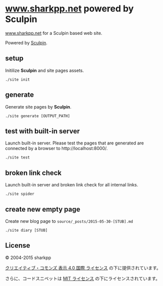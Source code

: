 # www.sharkpp.net powered by Sculpin

www.sharkpp.net for a Sculpin based web site.

Powered by [Sculpin](http://sculpin.io).

## setup

Initilize **Sculpin** and site pages assets.

    ./site init

## generate

Generate site pages by **Sculpin**.

    ./site generate [OUTPUT_PATH]

## test with built-in server

Launch built-in server. Please test the pages that are generated are connected by a browser to http://localhost:8000/.

    ./site test

## broken link check

Launch built-in server and broken link check for all internal links.

    ./site spider

## create new empty page

Create new blog page to `source/_posts/2015-05-30-[STUB].md`

    ./site diary [STUB]

## License

&copy; 2004-2015 sharkpp

[クリエイティブ・コモンズ 表示 4.0 国際 ライセンス](http://creativecommons.org/licenses/by/4.0/) の下に提供されています。

さらに、コードスニペットは [MIT ライセンス](http://opensource.org/licenses/MIT) の下にライセンスされています。

